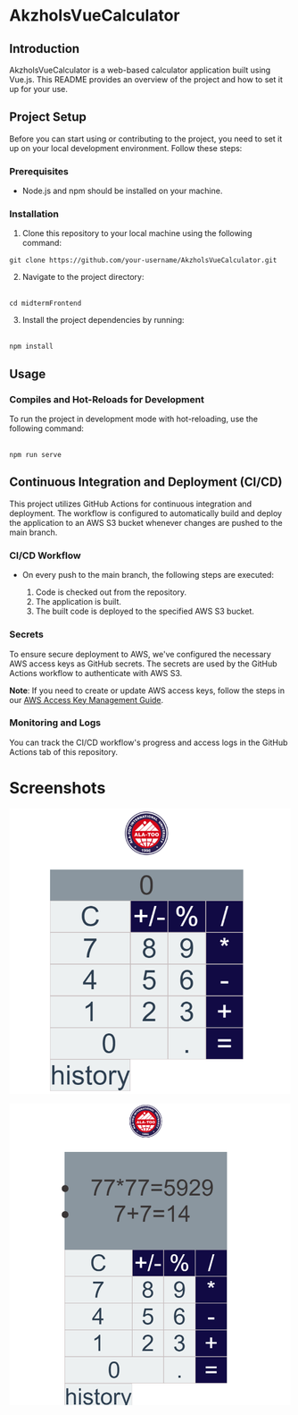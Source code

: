 # AkzholsVueCalculator

## Introduction
AkzholsVueCalculator is a web-based calculator application built using Vue.js. This README provides an overview of the project and how to set it up for your use.

## Project Setup
Before you can start using or contributing to the project, you need to set it up on your local development environment. Follow these steps:

### Prerequisites
- Node.js and npm should be installed on your machine.

### Installation
1. Clone this repository to your local machine using the following command:
```
git clone https://github.com/your-username/AkzholsVueCalculator.git
```

2. Navigate to the project directory:
```

cd midtermFrontend
```

3. Install the project dependencies by running:

```

npm install
```


## Usage

### Compiles and Hot-Reloads for Development
To run the project in development mode with hot-reloading, use the following command:
```

npm run serve
```


## Continuous Integration and Deployment (CI/CD)

This project utilizes GitHub Actions for continuous integration and deployment. The workflow is configured to automatically build and deploy the application to an AWS S3 bucket whenever changes are pushed to the main branch.

### CI/CD Workflow

- On every push to the main branch, the following steps are executed:

  1. Code is checked out from the repository.
  2. The application is built.
  3. The built code is deployed to the specified AWS S3 bucket.

### Secrets

To ensure secure deployment to AWS, we've configured the necessary AWS access keys as GitHub secrets. The secrets are used by the GitHub Actions workflow to authenticate with AWS S3.

**Note**: If you need to create or update AWS access keys, follow the steps in our [AWS Access Key Management Guide](link-to-guide).

### Monitoring and Logs

You can track the CI/CD workflow's progress and access logs in the GitHub Actions tab of this repository.

# Screenshots

![And running state of my Application looks like as below:](image/screenshotOfApp.png)

![And running state of my Application looks like as below:](image/screenshotOfApp2.png)



